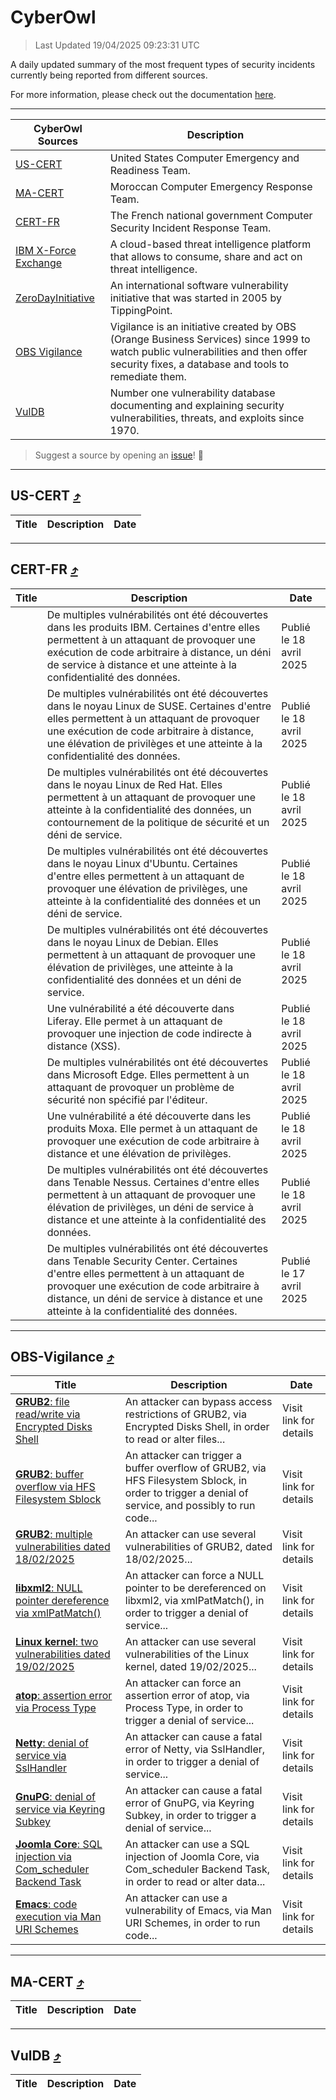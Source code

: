 
 <div id='top'></div>

# CyberOwl

 > Last Updated 19/04/2025 09:23:31 UTC
 
 A daily updated summary of the most frequent types of security incidents currently being reported from different sources.
 
 For more information, please check out the documentation [here](./docs/README.md).
 
 ---
 |CyberOwl Sources|Description|
 |---|---|
 |[US-CERT](#us-cert-arrow_heading_up)|United States Computer Emergency and Readiness Team.|
 |[MA-CERT](#ma-cert-arrow_heading_up)|Moroccan Computer Emergency Response Team.|
 |[CERT-FR](#cert-fr-arrow_heading_up)|The French national government Computer Security Incident Response Team.|
 |[IBM X-Force Exchange](#ibmcloud-arrow_heading_up)|A cloud-based threat intelligence platform that allows to consume, share and act on threat intelligence.|
 |[ZeroDayInitiative](#zerodayinitiative-arrow_heading_up)|An international software vulnerability initiative that was started in 2005 by TippingPoint.|
 |[OBS Vigilance](#obs-vigilance-arrow_heading_up)|Vigilance is an initiative created by OBS (Orange Business Services) since 1999 to watch public vulnerabilities and then offer security fixes, a database and tools to remediate them.|
 |[VulDB](#vuldb-arrow_heading_up)|Number one vulnerability database documenting and explaining security vulnerabilities, threats, and exploits since 1970.|
 
 > Suggest a source by opening an [issue](https://github.com/karimhabush/cyberowl/issues)! :raised_hands:
 ---

## US-CERT [:arrow_heading_up:](#cyberowl)

 |Title|Description|Date|
 |---|---|---|
 
 ---

## CERT-FR [:arrow_heading_up:](#cyberowl)

 |Title|Description|Date|
 |---|---|---|
 |[](https://www.cert.ssi.gouv.fr/avis/CERTFR-2025-AVI-0337/)|De multiples vulnérabilités ont été découvertes dans les produits IBM. Certaines d'entre elles permettent à un attaquant de provoquer une exécution de code arbitraire à distance, un déni de service à distance et une atteinte à la confidentialité des données.|Publié le 18 avril 2025|
 |[](https://www.cert.ssi.gouv.fr/avis/CERTFR-2025-AVI-0336/)|De multiples vulnérabilités ont été découvertes dans le noyau Linux de SUSE. Certaines d'entre elles permettent à un attaquant de provoquer une exécution de code arbitraire à distance, une élévation de privilèges et une atteinte à la confidentialité des données.|Publié le 18 avril 2025|
 |[](https://www.cert.ssi.gouv.fr/avis/CERTFR-2025-AVI-0335/)|De multiples vulnérabilités ont été découvertes dans le noyau Linux de Red Hat. Elles permettent à un attaquant de provoquer une atteinte à la confidentialité des données, un contournement de la politique de sécurité et un déni de service.|Publié le 18 avril 2025|
 |[](https://www.cert.ssi.gouv.fr/avis/CERTFR-2025-AVI-0334/)|De multiples vulnérabilités ont été découvertes dans le noyau Linux d'Ubuntu. Certaines d'entre elles permettent à un attaquant de provoquer une élévation de privilèges, une atteinte à la confidentialité des données et un déni de service.|Publié le 18 avril 2025|
 |[](https://www.cert.ssi.gouv.fr/avis/CERTFR-2025-AVI-0333/)|De multiples vulnérabilités ont été découvertes dans le noyau Linux de Debian. Elles permettent à un attaquant de provoquer une élévation de privilèges, une atteinte à la confidentialité des données et un déni de service.|Publié le 18 avril 2025|
 |[](https://www.cert.ssi.gouv.fr/avis/CERTFR-2025-AVI-0332/)|Une vulnérabilité a été découverte dans Liferay. Elle permet à un attaquant de provoquer une injection de code indirecte à distance (XSS).|Publié le 18 avril 2025|
 |[](https://www.cert.ssi.gouv.fr/avis/CERTFR-2025-AVI-0331/)|De multiples vulnérabilités ont été découvertes dans Microsoft Edge. Elles permettent à un attaquant de provoquer un problème de sécurité non spécifié par l'éditeur.|Publié le 18 avril 2025|
 |[](https://www.cert.ssi.gouv.fr/avis/CERTFR-2025-AVI-0330/)|Une vulnérabilité a été découverte dans les produits Moxa. Elle permet à un attaquant de provoquer une exécution de code arbitraire à distance et une élévation de privilèges.|Publié le 18 avril 2025|
 |[](https://www.cert.ssi.gouv.fr/avis/CERTFR-2025-AVI-0329/)|De multiples vulnérabilités ont été découvertes dans Tenable Nessus. Certaines d'entre elles permettent à un attaquant de provoquer une élévation de privilèges, un déni de service à distance et une atteinte à la confidentialité des données.|Publié le 18 avril 2025|
 |[](https://www.cert.ssi.gouv.fr/avis/CERTFR-2025-AVI-0328/)|De multiples vulnérabilités ont été découvertes dans Tenable Security Center. Certaines d'entre elles permettent à un attaquant de provoquer une exécution de code arbitraire à distance, un déni de service à distance et une atteinte à la confidentialité des données.|Publié le 17 avril 2025|
 
 ---

## OBS-Vigilance [:arrow_heading_up:](#cyberowl)

 |Title|Description|Date|
 |---|---|---|
 |[<a href="https://vigilance.fr/vulnerability/GRUB2-file-read-write-via-Encrypted-Disks-Shell-46416" class="noirorange"><b>GRUB2</b>: file read/write via Encrypted Disks Shell</a>](https://vigilance.fr/vulnerability/GRUB2-file-read-write-via-Encrypted-Disks-Shell-46416)|An attacker can bypass access restrictions of GRUB2, via Encrypted Disks Shell, in order to read or alter files...|Visit link for details|
 |[<a href="https://vigilance.fr/vulnerability/GRUB2-buffer-overflow-via-HFS-Filesystem-Sblock-46415" class="noirorange"><b>GRUB2</b>: buffer overflow via HFS Filesystem Sblock</a>](https://vigilance.fr/vulnerability/GRUB2-buffer-overflow-via-HFS-Filesystem-Sblock-46415)|An attacker can trigger a buffer overflow of GRUB2, via HFS Filesystem Sblock, in order to trigger a denial of service, and possibly to run code...|Visit link for details|
 |[<a href="https://vigilance.fr/vulnerability/GRUB2-multiple-vulnerabilities-dated-18-02-2025-46414" class="noirorange"><b>GRUB2</b>: multiple vulnerabilities dated 18/02/2025</a>](https://vigilance.fr/vulnerability/GRUB2-multiple-vulnerabilities-dated-18-02-2025-46414)|An attacker can use several vulnerabilities of GRUB2, dated 18/02/2025...|Visit link for details|
 |[<a href="https://vigilance.fr/vulnerability/libxml2-NULL-pointer-dereference-via-xmlPatMatch-46413" class="noirorange"><b>libxml2</b>: NULL pointer dereference via xmlPatMatch()</a>](https://vigilance.fr/vulnerability/libxml2-NULL-pointer-dereference-via-xmlPatMatch-46413)|An attacker can force a NULL pointer to be dereferenced on libxml2, via xmlPatMatch(), in order to trigger a denial of service...|Visit link for details|
 |[<a href="https://vigilance.fr/vulnerability/Linux-kernel-two-vulnerabilities-dated-19-02-2025-46412" class="noirorange"><b>Linux kernel</b>: two vulnerabilities dated 19/02/2025</a>](https://vigilance.fr/vulnerability/Linux-kernel-two-vulnerabilities-dated-19-02-2025-46412)|An attacker can use several vulnerabilities of the Linux kernel, dated 19/02/2025...|Visit link for details|
 |[<a href="https://vigilance.fr/vulnerability/atop-assertion-error-via-Process-Type-46761" class="noirorange"><b>atop</b>: assertion error via Process Type</a>](https://vigilance.fr/vulnerability/atop-assertion-error-via-Process-Type-46761)|An attacker can force an assertion error of atop, via Process Type, in order to trigger a denial of service...|Visit link for details|
 |[<a href="https://vigilance.fr/vulnerability/Netty-denial-of-service-via-SslHandler-46411" class="noirorange"><b>Netty</b>: denial of service via SslHandler</a>](https://vigilance.fr/vulnerability/Netty-denial-of-service-via-SslHandler-46411)|An attacker can cause a fatal error of Netty, via SslHandler, in order to trigger a denial of service...|Visit link for details|
 |[<a href="https://vigilance.fr/vulnerability/GnuPG-denial-of-service-via-Keyring-Subkey-46757" class="noirorange"><b>GnuPG</b>: denial of service via Keyring Subkey</a>](https://vigilance.fr/vulnerability/GnuPG-denial-of-service-via-Keyring-Subkey-46757)|An attacker can cause a fatal error of GnuPG, via Keyring Subkey, in order to trigger a denial of service...|Visit link for details|
 |[<a href="https://vigilance.fr/vulnerability/Joomla-Core-SQL-injection-via-Com-scheduler-Backend-Task-46410" class="noirorange"><b>Joomla Core</b>: SQL injection via Com_scheduler Backend Task</a>](https://vigilance.fr/vulnerability/Joomla-Core-SQL-injection-via-Com-scheduler-Backend-Task-46410)|An attacker can use a SQL injection of Joomla Core, via Com_scheduler Backend Task, in order to read or alter data...|Visit link for details|
 |[<a href="https://vigilance.fr/vulnerability/Emacs-code-execution-via-Man-URI-Schemes-46406" class="noirorange"><b>Emacs</b>: code execution via Man URI Schemes</a>](https://vigilance.fr/vulnerability/Emacs-code-execution-via-Man-URI-Schemes-46406)|An attacker can use a vulnerability of Emacs, via Man URI Schemes, in order to run code...|Visit link for details|
 
 ---

## MA-CERT [:arrow_heading_up:](#cyberowl)

 |Title|Description|Date|
 |---|---|---|
 
 ---

## VulDB [:arrow_heading_up:](#cyberowl)

 |Title|Description|Date|
 |---|---|---|
 